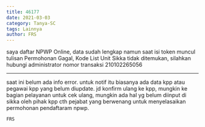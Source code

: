 ```yaml
---
title: 46177
date: 2021-03-03
category: Tanya-SC
tags: Lainnya
author: FRS
---
```


saya daftar NPWP Online, data sudah lengkap namun saat isi token muncul tulisan Permohonan Gagal, Kode List Unit Sikka tidak ditemukan, silahkan hubungi administrator nomor transaksi 210102265056

---

saat ini belum ada info error. untuk notif itu biasanya ada data kpp atau pegawai kpp yang belum diupdate. jd konfirm ulang ke kpp, mungkin ke bagian pelayanan untuk cek ulang, mungkin ada hal yg belum diinput di sikka oleh pihak kpp cth pejabat yang berwenang untuk menyelasaikan permohonan pendaftaram npwp.

`FRS`
